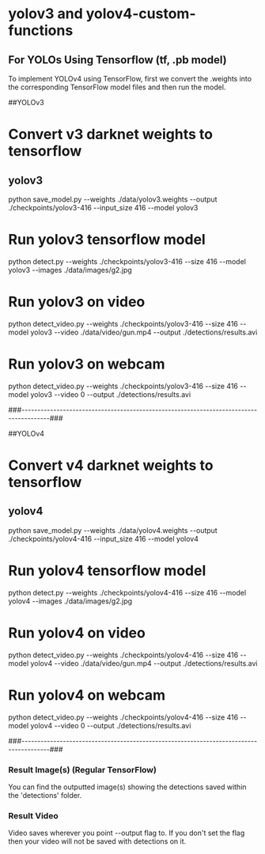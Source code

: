 # yolov3 and yolov4-custom-functions
## For YOLOs Using Tensorflow (tf, .pb model)
To implement YOLOv4 using TensorFlow, first we convert the .weights into the corresponding TensorFlow model files and then run the model.

##YOLOv3
# Convert v3 darknet weights to tensorflow
## yolov3
python save_model.py --weights ./data/yolov3.weights --output ./checkpoints/yolov3-416 --input_size 416 --model yolov3 

# Run yolov3 tensorflow model
python detect.py --weights ./checkpoints/yolov3-416 --size 416 --model yolov3 --images ./data/images/g2.jpg

# Run yolov3 on video
python detect_video.py --weights ./checkpoints/yolov3-416 --size 416 --model yolov3 --video ./data/video/gun.mp4 --output ./detections/results.avi

# Run yolov3 on webcam
python detect_video.py --weights ./checkpoints/yolov3-416 --size 416 --model yolov3 --video 0 --output ./detections/results.avi

###---------------------------------------------------------------------------------------###

##YOLOv4
# Convert v4 darknet weights to tensorflow
## yolov4
python save_model.py --weights ./data/yolov4.weights --output ./checkpoints/yolov4-416 --input_size 416 --model yolov4 

# Run yolov4 tensorflow model
python detect.py --weights ./checkpoints/yolov4-416 --size 416 --model yolov4 --images ./data/images/g2.jpg

# Run yolov4 on video
python detect_video.py --weights ./checkpoints/yolov4-416 --size 416 --model yolov4 --video ./data/video/gun.mp4 --output ./detections/results.avi

# Run yolov4 on webcam
python detect_video.py --weights ./checkpoints/yolov4-416 --size 416 --model yolov4 --video 0 --output ./detections/results.avi

###---------------------------------------------------------------------------------------###

### Result Image(s) (Regular TensorFlow)
You can find the outputted image(s) showing the detections saved within the 'detections' folder.
### Result Video
Video saves wherever you point --output flag to. If you don't set the flag then your video will not be saved with detections on it.

